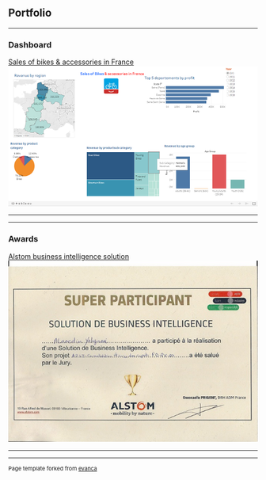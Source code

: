 ## Portfolio

---

### Dashboard

[Sales of bikes & accessories in France](https://public.tableau.com/views/BikesalesinFrance/Dashboard1?:language=en&:display_count=y&publish=yes&:origin=viz_share_link)
<img src="images/githubvelos.png?raw=true"/>

---


---

### Awards

[Alstom business intelligence solution](alaaedinyahyaoui.github.io)
<img src="images/alstom.jpg?raw=true"/>



---



---
<p style="font-size:11px">Page template forked from <a href="https://github.com/evanca/quick-portfolio">evanca</a></p>
<!-- Remove above link if you don't want to attibute -->
